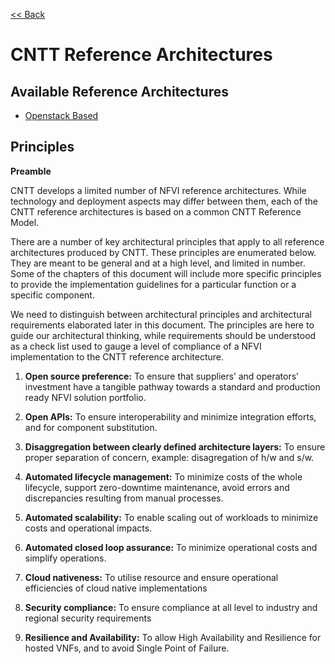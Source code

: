 [<< Back](https://cntt-n.github.io/CNTT/)

# CNTT Reference Architectures

<a name="available-ra"></a>
## Available Reference Architectures
* [Openstack Based](openstack)

<a name="principles"></a>
## Principles
**Preamble**

CNTT develops a limited number of NFVI reference architectures. While technology and deployment aspects may differ between them, each of the CNTT reference architectures is based on a common CNTT Reference Model. 

There are a number of key architectural principles that apply to all reference architectures produced by CNTT. These principles are enumerated below. They are meant to be general and at a high level, and limited in number. Some of the chapters of this document will include more specific principles to provide the implementation guidelines for a particular function or a specific component. 

We need to distinguish between architectural principles and architectural requirements elaborated later in this document. The principles are here to guide our architectural thinking, while requirements should be understood as a check list used to gauge a level of compliance of a NFVI implementation to the CNTT reference architecture.

1. **Open source preference:** To ensure that suppliers’ and operators’ investment have a tangible pathway towards a standard and production ready NFVI solution portfolio. 

1. **Open APIs:** To ensure interoperability and minimize integration efforts, and for component substitution.

1. **Disaggregation between clearly defined architecture layers:** To ensure proper separation of concern, example: disagregation of h/w and s/w.

1. **Automated lifecycle management:** To minimize costs of the whole lifecycle, support zero-downtime maintenance, avoid errors and discrepancies resulting from manual processes.

1. **Automated scalability:** To enable scaling out of workloads to minimize costs and operational impacts.

1. **Automated closed loop assurance:** To minimize operational costs and simplify operations.

1. **Cloud nativeness:** To utilise resource and ensure operational efficiencies of cloud native implementations

1. **Security compliance:** To ensure compliance at all level to industry and regional security requirements

1. **Resilience and Availability:** To allow High Availability and Resilience for hosted VNFs, and to avoid Single Point of Failure. 



